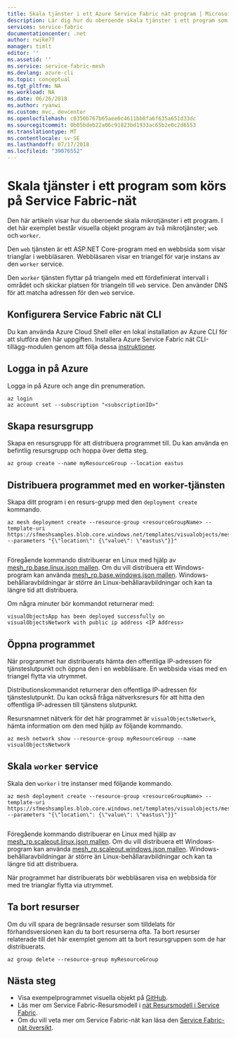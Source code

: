 ```yaml
---
title: Skala tjänster i ett Azure Service Fabric nät program | Microsoft Docs
description: Lär dig hur du oberoende skala tjänster i ett program som körs på Service Fabric nät med hjälp av Azure CLI.
services: service-fabric
documentationcenter: .net
author: rwike77
manager: timlt
editor: ''
ms.assetid: ''
ms.service: service-fabric-mesh
ms.devlang: azure-cli
ms.topic: conceptual
ms.tgt_pltfrm: NA
ms.workload: NA
ms.date: 06/26/2018
ms.author: ryanwi
ms.custom: mvc, devcenter
ms.openlocfilehash: c0350b767b65aee0c4611bb8fa6f635a651d33dc
ms.sourcegitcommit: 0b05bdeb22a06c91823bd1933ac65b2e0c2d6553
ms.translationtype: MT
ms.contentlocale: sv-SE
ms.lasthandoff: 07/17/2018
ms.locfileid: "39076552"
---
```

# <a name="scale-services-within-an-application-running-on-service-fabric-mesh"></a>Skala tjänster i ett program som körs på Service Fabric-nät

Den här artikeln visar hur du oberoende skala mikrotjänster i ett program. I det här exemplet består visuella objekt program av två mikrotjänster; `web` och `worker`. 

Den `web` tjänsten är ett ASP.NET Core-program med en webbsida som visar trianglar i webbläsaren. Webbläsaren visar en triangel för varje instans av den `worker` service. 

Den `worker` tjänsten flyttar på triangeln med ett fördefinierat intervall i området och skickar platsen för triangeln till `web` service. Den använder DNS för att matcha adressen för den `web` service.

## <a name="set-up-service-fabric-mesh-cli"></a>Konfigurera Service Fabric nät CLI 
Du kan använda Azure Cloud Shell eller en lokal installation av Azure CLI för att slutföra den här uppgiften. Installera Azure Service Fabric nät CLI-tillägg-modulen genom att följa dessa [instruktioner](service-fabric-mesh-howto-setup-cli.md).

## <a name="sign-in-to-azure"></a>Logga in på Azure
Logga in på Azure och ange din prenumeration.

```azurecli-interactive
az login
az account set --subscription "<subscriptionID>"
```

## <a name="create-resource-group"></a>Skapa resursgrupp
Skapa en resursgrupp för att distribuera programmet till. Du kan använda en befintlig resursgrupp och hoppa över detta steg. 

```azurecli-interactive
az group create --name myResourceGroup --location eastus 
```

## <a name="deploy-the-application-with-one-worker-service"></a>Distribuera programmet med en worker-tjänsten
Skapa ditt program i en resurs-grupp med den `deployment create` kommando.

```azurecli-interactive
az mesh deployment create --resource-group <resourceGroupName> --template-uri https://sfmeshsamples.blob.core.windows.net/templates/visualobjects/mesh_rp.base.linux.json --parameters "{\"location\": {\"value\": \"eastus\"}}"
  
```
Föregående kommando distribuerar en Linux med hjälp av [mesh_rp.base.linux.json mallen](https://sfmeshsamples.blob.core.windows.net/templates/visualobjects/mesh_rp.base.linux.json). Om du vill distribuera ett Windows-program kan använda [mesh_rp.base.windows.json mallen](https://sfmeshsamples.blob.core.windows.net/templates/visualobjects/mesh_rp.base.windows.json). Windows-behållaravbildningar är större än Linux-behållaravbildningar och kan ta längre tid att distribuera.

Om några minuter bör kommandot returnerar med:

`visualObjectsApp has been deployed successfully on visualObjectsNetwork with public ip address <IP Address>` 

## <a name="open-the-application"></a>Öppna programmet
När programmet har distribuerats hämta den offentliga IP-adressen för tjänsteslutpunkt och öppna den i en webbläsare. En webbsida visas med en triangel flytta via utrymmet.

Distributionskommandot returnerar den offentliga IP-adressen för tjänsteslutpunkt. Du kan också fråga nätverksresurs för att hitta den offentliga IP-adressen till tjänstens slutpunkt.
 
Resursnamnet nätverk för det här programmet är `visualObjectsNetwork`, hämta information om den med hjälp av följande kommando. 

```azurecli-interactive
az mesh network show --resource-group myResourceGroup --name visualObjectsNetwork
```

## <a name="scale-worker-service"></a>Skala `worker` service

Skala den `worker` i tre instanser med följande kommando. 

```azurecli-interactive
az mesh deployment create --resource-group <resourceGroupName> --template-uri https://sfmeshsamples.blob.core.windows.net/templates/visualobjects/mesh_rp.scaleout.linux.json --parameters "{\"location\": {\"value\": \"eastus\"}}"
  
```
Föregående kommando distribuerar en Linux med hjälp av [mesh_rp.scaleout.linux.json mallen](https://sfmeshsamples.blob.core.windows.net/templates/visualobjects/mesh_rp.scaleout.linux.json). Om du vill distribuera ett Windows-program kan använda [mesh_rp.scaleout.windows.json mallen](https://sfmeshsamples.blob.core.windows.net/templates/visualobjects/mesh_rp.scaleout.windows.json). Windows-behållaravbildningar är större än Linux-behållaravbildningar och kan ta längre tid att distribuera.

När programmet har distribuerats bör webbläsaren visa en webbsida för med tre trianglar flytta via utrymmet.

## <a name="delete-the-resources"></a>Ta bort resurser

Om du vill spara de begränsade resurser som tilldelats för förhandsversionen kan du ta bort resurserna ofta. Ta bort resurser relaterade till det här exemplet genom att ta bort resursgruppen som de har distribuerats.

```azurecli-interactive
az group delete --resource-group myResourceGroup 
```

## <a name="next-steps"></a>Nästa steg
- Visa exempelprogrammet visuella objekt på [GitHub](https://github.com/Azure-Samples/service-fabric-mesh/tree/master/src/visualobjects).
- Läs mer om Service Fabric-Resursmodell i [nät Resursmodell i Service Fabric](service-fabric-mesh-service-fabric-resources.md).
- Om du vill veta mer om Service Fabric-nät kan läsa den [Service Fabric-nät översikt](service-fabric-mesh-overview.md).